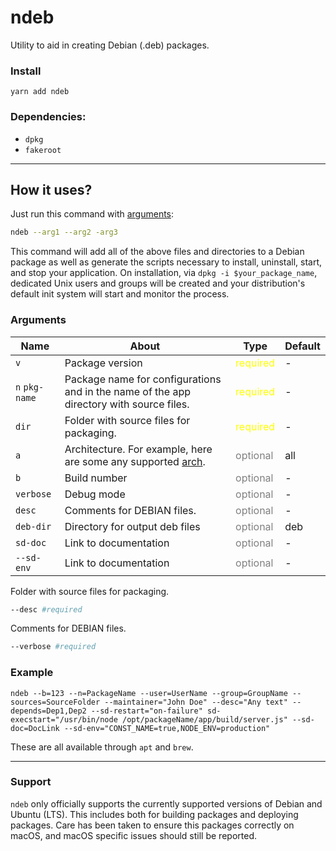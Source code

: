 # ndeb

Utility to aid in creating Debian (.deb) packages.

### Install
`yarn add ndeb`

### Dependencies:
- `dpkg`
- `fakeroot`

---

## How it uses?

Just run this command with [arguments](#arguments):

```bash
ndeb --arg1 --arg2 -arg3
```

This command will add all of the above files and directories to a Debian package as well as generate the scripts
necessary to install, uninstall, start, and stop your application. On installation, via `dpkg -i $your_package_name`,
dedicated Unix users and groups will be created and your distribution's default init system will start and monitor
the process.

### Arguments
Name  | About | Type | Default
------------- | -------------  | ------------- | -------------
```v```  | Package version | <span style="color: yellow">required</span> |  -
```n``` ```pkg-name```  | Package name for configurations and in the name of the app directory with source files.| <span style="color: yellow">required</span> |  -
```dir``` | Folder with source files for packaging. | <span style="color: yellow">required</span> |  -
```a``` | Architecture. For example, here are some any supported [arch](https://wiki.debian.org/SupportedArchitectures). | <span style="color: gray">optional</span> | all
```b ```  | Build number | <span style="color: gray">optional</span> |  -
```verbose```  | Debug mode| <span style="color: gray">optional</span> |  -
```desc```  | Comments for DEBIAN files. | <span style="color: gray">optional</span> |  -
```deb-dir```  | Directory for output deb files | <span style="color: gray">optional</span> |  deb
```sd-doc```  | Link to documentation | <span style="color: gray">optional</span> |  -
```--sd-env``` | Link to documentation | <span style="color: gray">optional</span> |  -

Folder with source files for packaging.
```bash
--desc #required
```
Comments for DEBIAN files.
```bash
--verbose #required
```
### Example

`ndeb --b=123 --n=PackageName --user=UserName --group=GroupName --sources=SourceFolder --maintainer="John Doe" --desc="Any text" --depends=Dep1,Dep2 --sd-restart="on-failure" sd-execstart="/usr/bin/node /opt/packageName/app/build/server.js" --sd-doc=DocLink --sd-env="CONST_NAME=true,NODE_ENV=production"`

These are all available through `apt` and `brew`.

---

### Support

`ndeb` only officially supports the currently supported versions of Debian and Ubuntu (LTS). This includes both
for building packages and deploying packages. Care has been taken to ensure this packages correctly on macOS, and macOS
specific issues should still be reported.
